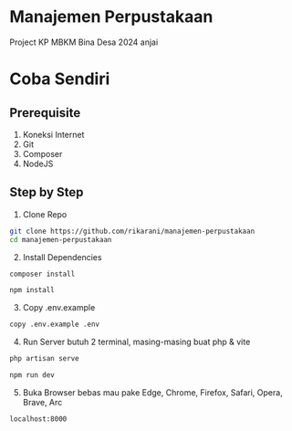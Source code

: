 # Manajemen Perpustakaan

Project KP MBKM Bina Desa 2024
anjai

# Coba Sendiri

## Prerequisite

1. Koneksi Internet
2. Git
3. Composer
4. NodeJS

## Step by Step

1. Clone Repo

```bash
git clone https://github.com/rikarani/manajemen-perpustakaan
cd manajemen-perpustakaan
```

2. Install Dependencies

```bash
composer install
```

```bash
npm install
```

3. Copy .env.example

```bash
copy .env.example .env
```

4. Run Server
   butuh 2 terminal, masing-masing buat php & vite

```bash
php artisan serve
```

```bash
npm run dev
```

5. Buka Browser
   bebas mau pake Edge, Chrome, Firefox, Safari, Opera, Brave, Arc

```
localhost:8000
```
